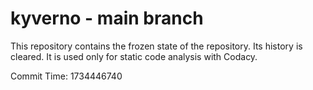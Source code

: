 # kyverno - main branch

This repository contains the frozen state of the repository.
Its history is cleared. It is used only for static code
analysis with Codacy.

Commit Time: 1734446740